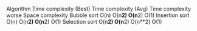   Algorithm               Time complexity (Best)            Time complexity (Avg)              Time complexity worse             Space complexity
Bubble sort                      O(n)                              O(n**2)                           O(n**2)                            O(1)
Insertion sort                   O(n)                              O(n**2)                           O(n**2)                            O(1)
Selection sort                   O(n**2)                           O(n**2)                           O(n**2)                            O(1)